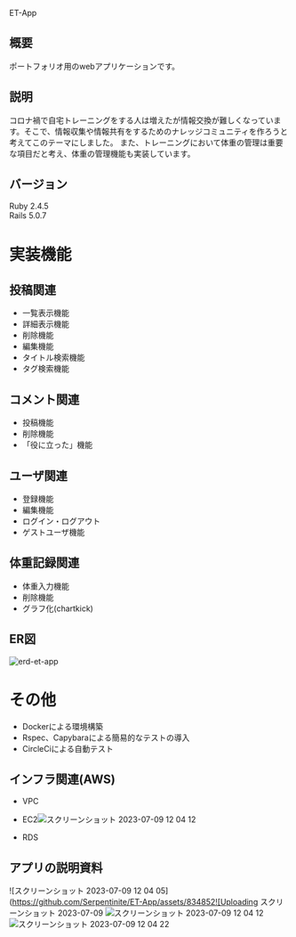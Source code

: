 ET-App

## 概要
ポートフォリオ用のwebアプリケーションです。

## 説明
コロナ禍で自宅トレーニングをする人は増えたが情報交換が難しくなっています。そこで、情報収集や情報共有をするためのナレッジコミュニティを作ろうと考えてこのテーマにしました。
また、トレーニングにおいて体重の管理は重要な項目だと考え、体重の管理機能も実装しています。


## バージョン
Ruby 2.4.5<br>
Rails 5.0.7

# 実装機能

## 投稿関連
* 一覧表示機能
* 詳細表示機能
* 削除機能
* 編集機能
* タイトル検索機能
* タグ検索機能

## コメント関連
* 投稿機能
* 削除機能
* 「役に立った」機能

## ユーザ関連
* 登録機能
* 編集機能
* ログイン・ログアウト
* ゲストユーザ機能

## 体重記録関連
* 体重入力機能
* 削除機能
* グラフ化(chartkick)

## ER図
![erd-et-app](https://user-images.githubusercontent.com/83485205/131293062-8e2f5300-e485-4a54-a241-bb22e5858a9d.png)

# その他
* Dockerによる環境構築
* Rspec、Capybaraによる簡易的なテストの導入
* CircleCiによる自動テスト
## インフラ関連(AWS)
* VPC
* EC2![スクリーンショット 2023-07-09 12 04 12](https://github.com/Serpentinite/ET-App/assets/83485205/2bce9e84-a862-4735-9973-28f266f95699)

* RDS

## アプリの説明資料
![スクリーンショット 2023-07-09 12 04 05](https://github.com/Serpentinite/ET-App/assets/834852![Uploading スクリーンショット 2023-07-09 
![スクリーンショット 2023-07-09 12 04 12](https://github.com/Serpentinite/ET-App/assets/83485205/be4897d5-84e4-4db9-bc62-c3bf52482c3c)
![スクリーンショット 2023-07-09 12 04 22](https://github.com/Serpentinite/ET-App/assets/83485205/446a3bca-47ee-47d2-9028-7b1b7654475e)



